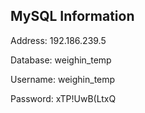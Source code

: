 
MySQL Information
-----------------

Address: 192.186.239.5

Database: weighin_temp

Username: weighin_temp

Password: xTP!UwB(LtxQ
